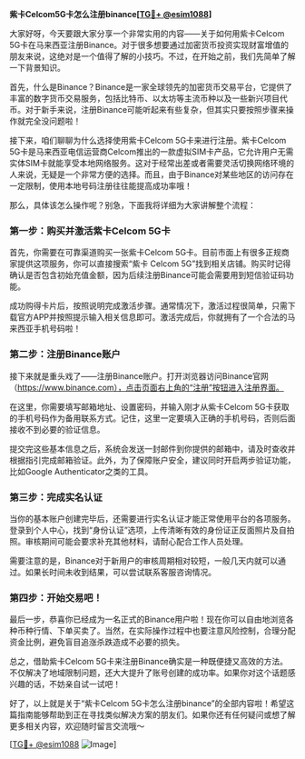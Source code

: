 **紫卡Celcom5G卡怎么注册binance[[TG💪+ @esim1088](https://t.me/s/esim1088)]**

大家好呀，今天要跟大家分享一个非常实用的内容——关于如何用紫卡Celcom 5G卡在马来西亚注册Binance。对于很多想要通过加密货币投资实现财富增值的朋友来说，这绝对是一个值得了解的小技巧。不过，在开始之前，我们先简单了解一下背景知识。

首先，什么是Binance？Binance是一家全球领先的加密货币交易平台，它提供了丰富的数字货币交易服务，包括比特币、以太坊等主流币种以及一些新兴项目代币。对于新手来说，注册Binance可能听起来有些复杂，但其实只要按照步骤来操作就完全没问题啦！

接下来，咱们聊聊为什么选择使用紫卡Celcom 5G卡来进行注册。紫卡Celcom 5G卡是马来西亚电信运营商Celcom推出的一款虚拟SIM卡产品，它允许用户无需实体SIM卡就能享受本地网络服务。这对于经常出差或者需要灵活切换网络环境的人来说，无疑是一个非常方便的选择。而且，由于Binance对某些地区的访问存在一定限制，使用本地号码注册往往能提高成功率哦！

那么，具体该怎么操作呢？别急，下面我将详细为大家讲解整个流程：

### 第一步：购买并激活紫卡Celcom 5G卡

首先，你需要在可靠渠道购买一张紫卡Celcom 5G卡。目前市面上有很多正规商家提供这项服务，你可以直接搜索“紫卡 Celcom 5G”找到相关店铺。购买时记得确认是否包含初始充值金额，因为后续注册Binance可能会需要用到短信验证码功能。

成功购得卡片后，按照说明完成激活步骤。通常情况下，激活过程很简单，只需下载官方APP并按照提示输入相关信息即可。激活完成后，你就拥有了一个合法的马来西亚手机号码啦！

### 第二步：注册Binance账户

接下来就是重头戏了——注册Binance账户。打开浏览器访问Binance官网（https://www.binance.com），点击页面右上角的“注册”按钮进入注册界面。

在这里，你需要填写邮箱地址、设置密码，并输入刚才从紫卡Celcom 5G卡获取的手机号码作为备用联系方式。记住，这里一定要填入正确的手机号码，否则后面接收不到必要的验证信息。

提交完这些基本信息之后，系统会发送一封邮件到你提供的邮箱中，请及时查收并根据指引完成邮箱验证。此外，为了保障账户安全，建议同时开启两步验证功能，比如Google Authenticator之类的工具。

### 第三步：完成实名认证

当你的基本账户创建完毕后，还需要进行实名认证才能正常使用平台的各项服务。登录到个人中心，找到“身份认证”选项，上传清晰有效的身份证正反面照片及自拍照。审核期间可能会要求补充其他材料，请耐心配合工作人员处理。

需要注意的是，Binance对于新用户的审核周期相对较短，一般几天内就可以通过。如果长时间未收到结果，可以尝试联系客服咨询情况。

### 第四步：开始交易吧！

最后一步，恭喜你已经成为一名正式的Binance用户啦！现在你可以自由地浏览各种币种行情、下单买卖了。当然，在实际操作过程中也要注意风险控制，合理分配资金比例，避免盲目追涨杀跌造成不必要的损失。

总之，借助紫卡Celcom 5G卡来注册Binance确实是一种既便捷又高效的方法。不仅解决了地域限制问题，还大大提升了账号创建的成功率。如果你对这个话题感兴趣的话，不妨亲自试一试吧！

好了，以上就是关于“紫卡Celcom 5G卡怎么注册binance”的全部内容啦！希望这篇指南能够帮助到正在寻找类似解决方案的朋友们。如果你还有任何疑问或想了解更多相关内容，欢迎随时留言交流哦～

[[TG💪+ @esim1088](https://t.me/s/esim1088) ![Image](https://i.postimg.cc/4NQfJmqS/Snipaste-2025-05-13-00-14-12.png)]